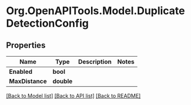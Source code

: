 # Org.OpenAPITools.Model.DuplicateDetectionConfig

## Properties

Name | Type | Description | Notes
------------ | ------------- | ------------- | -------------
**Enabled** | **bool** |  | 
**MaxDistance** | **double** |  | 

[[Back to Model list]](../../README.md#documentation-for-models) [[Back to API list]](../../README.md#documentation-for-api-endpoints) [[Back to README]](../../README.md)

